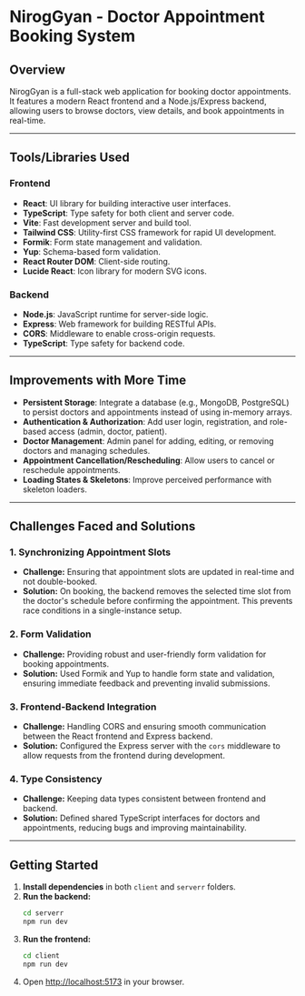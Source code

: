 # NirogGyan - Doctor Appointment Booking System

## Overview

NirogGyan is a full-stack web application for booking doctor appointments. It features a modern React frontend and a Node.js/Express backend, allowing users to browse doctors, view details, and book appointments in real-time.

---

## Tools/Libraries Used

### Frontend

- **React**: UI library for building interactive user interfaces.
- **TypeScript**: Type safety for both client and server code.
- **Vite**: Fast development server and build tool.
- **Tailwind CSS**: Utility-first CSS framework for rapid UI development.
- **Formik**: Form state management and validation.
- **Yup**: Schema-based form validation.
- **React Router DOM**: Client-side routing.
- **Lucide React**: Icon library for modern SVG icons.

### Backend

- **Node.js**: JavaScript runtime for server-side logic.
- **Express**: Web framework for building RESTful APIs.
- **CORS**: Middleware to enable cross-origin requests.
- **TypeScript**: Type safety for backend code.

---

## Improvements with More Time

- **Persistent Storage**: Integrate a database (e.g., MongoDB, PostgreSQL) to persist doctors and appointments instead of using in-memory arrays.
- **Authentication & Authorization**: Add user login, registration, and role-based access (admin, doctor, patient).
- **Doctor Management**: Admin panel for adding, editing, or removing doctors and managing schedules.
- **Appointment Cancellation/Rescheduling**: Allow users to cancel or reschedule appointments.
- **Loading States & Skeletons**: Improve perceived performance with skeleton loaders.

---

## Challenges Faced and Solutions

### 1. **Synchronizing Appointment Slots**

- **Challenge:** Ensuring that appointment slots are updated in real-time and not double-booked.
- **Solution:** On booking, the backend removes the selected time slot from the doctor's schedule before confirming the appointment. This prevents race conditions in a single-instance setup.

### 2. **Form Validation**

- **Challenge:** Providing robust and user-friendly form validation for booking appointments.
- **Solution:** Used Formik and Yup to handle form state and validation, ensuring immediate feedback and preventing invalid submissions.

### 3. **Frontend-Backend Integration**

- **Challenge:** Handling CORS and ensuring smooth communication between the React frontend and Express backend.
- **Solution:** Configured the Express server with the `cors` middleware to allow requests from the frontend during development.

### 4. **Type Consistency**

- **Challenge:** Keeping data types consistent between frontend and backend.
- **Solution:** Defined shared TypeScript interfaces for doctors and appointments, reducing bugs and improving maintainability.

---

## Getting Started

1. **Install dependencies** in both `client` and `serverr` folders.
2. **Run the backend:**
   ```sh
   cd serverr
   npm run dev
   ```
3. **Run the frontend:**
   ```sh
   cd client
   npm run dev
   ```
4. Open [http://localhost:5173](http://localhost:5173) in your browser.

